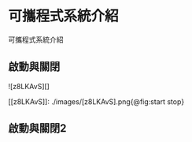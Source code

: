 可攜程式系統介紹
===

可攜程式系統介紹

啟動與關閉
---

![z8LKAvS][]


[[z8LKAvS]]: ./images/[z8LKAvS].png{@fig:start stop}


啟動與關閉2
---
